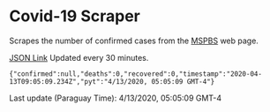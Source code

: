 # Covid-19 Scraper

Scrapes the number of confirmed cases from the [MSPBS](https://www.mspbs.gov.py/covid-19.php) web page.

[JSON Link](https://jmayalag.github.io/covid19-scrape/cases.json)
Updated every 30 minutes.
```
{"confirmed":null,"deaths":0,"recovered":0,"timestamp":"2020-04-13T09:05:09.234Z","pyt":"4/13/2020, 05:05:09 GMT-4"}
```
Last update (Paraguay Time): 4/13/2020, 05:05:09 GMT-4